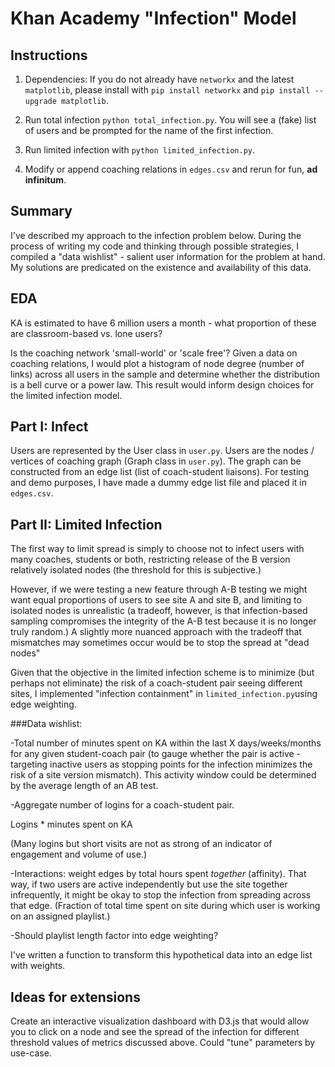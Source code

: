 Khan Academy "Infection" Model
============

## Instructions

1. Dependencies: If you do not already have `networkx` and the latest `matplotlib`, please install with `pip install networkx` and `pip install --upgrade matplotlib`.

2. Run total infection `python total_infection.py`. You will see a (fake) list of users and be prompted for the name of the first infection.

3. Run limited infection with `python limited_infection.py`.

4. Modify or append coaching relations in `edges.csv` and rerun for fun, __ad infinitum__.

## Summary

I've described my approach to the infection problem below. During the process of writing my code and thinking through possible strategies, I compiled a "data wishlist" - salient user information for the problem at hand. My solutions are predicated on the existence and availability of this data.

## EDA 

KA is estimated to have 6 million users a month - what proportion of these are classroom-based vs. lone users?

Is the coaching network 'small-world' or 'scale free'? Given a data on coaching relations, I would plot a histogram of node degree (number of links) across all users in the sample and determine whether the distribution is a bell curve or a power law. This result would inform design choices for the limited infection model.


## Part I: Infect

Users are represented by the User class in `user.py`. Users are the nodes / vertices of coaching graph (Graph class in `user.py`). The graph can be constructed from an edge list (list of coach-student liaisons). For testing and demo purposes, I have made a dummy edge list file and placed it in `edges.csv`. 

## Part II: Limited Infection

The first way to limit spread is simply to choose not to infect users with many coaches, students or both, restricting release of the B version relatively isolated nodes (the threshold for this is subjective.)

However, if we were testing a new feature through A-B testing we might want equal proportions of users to see site A and site B, and limiting to isolated nodes is unrealistic (a tradeoff, however, is that infection-based sampling compromises the integrity of the A-B test because it is no longer truly random.) A slightly more nuanced approach with the tradeoff that mismatches may sometimes occur would be to stop the spread at "dead nodes"

Given that the objective in the limited infection scheme is to minimize (but perhaps not eliminate) the risk of a coach-student pair seeing different sites, I implemented "infection containment" in `limited_infection.py`using edge weighting. 


###Data wishlist:

-Total number of minutes spent on KA within the last X days/weeks/months for any given student-coach pair (to gauge whether the pair is active - targeting inactive users as stopping points for the infection minimizes the risk of a site version mismatch). This activity window could be determined by the average length of an AB test.

-Aggregate number of logins for a coach-student pair.

Logins * minutes spent on KA

(Many logins but short visits are not as strong of an indicator of engagement and volume of use.)

-Interactions: weight edges by total hours spent *together* (affinity). That way, if two users are active independently but use the site together infrequently, it might be okay to stop the infection from spreading across that edge. (Fraction of total time spent on site during which user is working on an assigned playlist.)

-Should playlist length factor into edge weighting?

I've written a function to transform this hypothetical data into an edge list with weights.

## Ideas for extensions

Create an interactive visualization dashboard with D3.js that would allow you to click on a node and see the spread of the infection for different threshold values of metrics discussed above. Could "tune" parameters by use-case. 